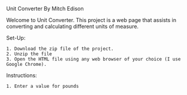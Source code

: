 Unit Converter 
    By Mitch Edison

Welcome to Unit Converter. This project is a web page that assists in converting and calculating different units of measure. 

Set-Up:

    1. Download the zip file of the project. 
    2. Unzip the file
    3. Open the HTML file using any web browser of your choice (I use Google Chrome). 

Instructions: 

    1. Enter a value for pounds
